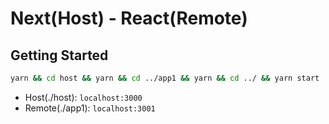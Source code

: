# Next(Host) - React(Remote)

## Getting Started

```bash
yarn && cd host && yarn && cd ../app1 && yarn && cd ../ && yarn start
```

- Host(./host): `localhost:3000`
- Remote(./app1): `localhost:3001`

